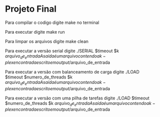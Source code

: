 # Projeto Final
Para compilar o codigo digite make no terminal

Para executar digite make run

Para limpar os arquivos digite make clean

Para executar a versão serial digite ./SERIAL $timeout $k $arquivo_de_entrada
A saída é um arquivo contendo a k-plex encontrada escrito em output/$arquivo_de_entrada

Para executar a versão com balanceamento de carga digite ./LOAD $timeout $numero_de_threads $k $arquivo_de_entrada
A saída é um arquivo contendo a k-plex encontrada escrito em output/$arquivo_de_entrada

Para executar a versão com uma pilha de tarefas digite ./LOAD $timeout $numero_de_threads $k $arquivo_de_entrada
A saída é um arquivo contendo a k-plex encontrada escrito em output/$arquivo_de_entrada
